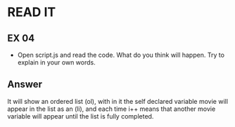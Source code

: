# READ IT
## EX 04
* Open script.js and read the code. What do you think will happen. Try to explain in your own words.

## Answer

It will show an ordered list (ol), with in it the self declared variable movie will appear
in the list as an (li), and each time i++ means that another movie variable will appear until 
the list is fully completed. 